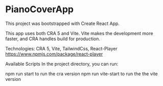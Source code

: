 # PianoCoverApp
This project was bootstrapped with Create React App.

This app uses both CRA 5 and Vite. Vite makes the development more faster, and CRA handles build for production.

Technologies: CRA 5, Vite, TailwindCss, React-Player https://www.npmjs.com/package/react-player

Available Scripts
In the project directory, you can run:

npm run start to run the cra version
npm run vite-start to run the the vite version
